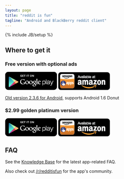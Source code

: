 ```yaml
---
layout: page
title: "reddit is fun"
tagline: "Android and BlackBerry reddit client"
---
```

{% include JB/setup %}

## Where to get it

### Free version with optional ads

[![Lite version on Google Play](/assets/images/get_it_on_play_logo_large.png)](https://play.google.com/store/apps/details?id=com.andrewshu.android.reddit)
[![Lite version on Amazon](/assets/images/amazon-apps-store-us-black172x60.png)](http://www.amazon.com/gp/mas/dl/android?p=com.andrewshu.android.reddit)

[Old version 2.3.6 for Android](https://s3.amazonaws.com/reddit-is-fun-archive/reddit-is-fun-lite_2.3.6.apk), supports Android 1.6 Donut

### $2.99 golden platinum version

[![Pro version on Google Play](/assets/images/get_it_on_play_logo_large.png)](https://play.google.com/store/apps/details?id=com.andrewshu.android.redditdonation)
[![Pro version on Amazon](/assets/images/amazon-apps-store-us-black172x60.png)](http://www.amazon.com/gp/mas/dl/android?p=com.andrewshu.android.redditdonation)


## FAQ

See the [Knowledge Base](https://talklittle.zendesk.com/hc/en-us) for the latest app-related FAQ.

Also check out [/r/redditisfun](https://www.reddit.com/r/redditisfun) for the app's community.

